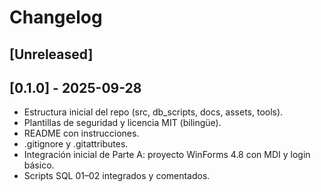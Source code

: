 # Changelog

## [Unreleased]

## [0.1.0] - 2025-09-28
- Estructura inicial del repo (src, db_scripts, docs, assets, tools).
- Plantillas de seguridad y licencia MIT (bilingüe).
- README con instrucciones.
- .gitignore y .gitattributes.
- Integración inicial de Parte A: proyecto WinForms 4.8 con MDI y login básico.
- Scripts SQL 01–02 integrados y comentados.